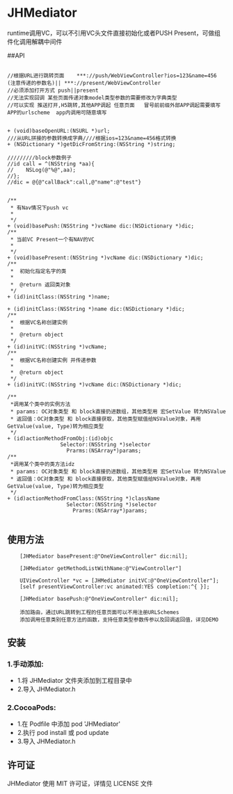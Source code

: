 # JHMediator
runtime调用VC，可以不引用VC头文件直接初始化或者PUSH Present，可做组件化调用解耦中间件

##API
```objc

//根据URL进行跳转页面    ***://push/WebViewController?ios=123&name=456 (注意传递的参数名)|| ***://present/WebViewController
//必须添加打开方式 push||present
//无法实现回调 某些页面传递对象model类型参数的需要修改为字典类型
//可以实现 推送打开,H5跳转,其他APP调起 任意页面   冒号前前缀外部APP调起需要填写APP的urlscheme  app内调用可随意填写


+ (void)baseOpenURL:(NSURL *)url;
///从URL拼接的参数转换成字典////根据ios=123&name=456格式转换
+ (NSDictionary *)getDicFromString:(NSString *)string;

/////////block参数例子
//id call = ^(NSString *aa){
//    NSLog(@"%@",aa);
//};
//dic = @{@"callBack":call,@"name":@"test"}


/**
 * 有Nav情况下push vc
 *
 */
+ (void)basePush:(NSString *)vcName dic:(NSDictionary *)dic;
/**
 * 当前VC Present一个有NAV的VC
 *
 */
+ (void)basePresent:(NSString *)vcName dic:(NSDictionary *)dic;
/**
 *  初始化指定名字的类
 *
 *  @return 返回类对象
 */
+ (id)initClass:(NSString *)name;

+ (id)initClass:(NSString *)name dic:(NSDictionary *)dic;
/**
 *  根据VC名称创建实例
 *
 *  @return object
 */
+ (id)initVC:(NSString *)vcName;
/**
 *  根据VC名称创建实例 并传递参数
 *
 *  @return object
 */
+ (id)initVC:(NSString *)vcName dic:(NSDictionary *)dic;

/**
 *调用某个类中的实例方法
 * params: OC对象类型 和 block直接扔进数组，其他类型用 宏SetValue 转为NSValue
 * 返回值：OC对象类型 和 block直接获取，其他类型赋值给NSValue对象，再用GetValue(value, Type)转为相应类型
 */
+ (id)actionMethodFromObj:(id)objc
                 Selector:(NSString *)selector
                   Prarms:(NSArray*)params;
/**
 *调用某个类中的类方法idz
 * params: OC对象类型 和 block直接扔进数组，其他类型用 宏SetValue 转为NSValue
 * 返回值：OC对象类型 和 block直接获取，其他类型赋值给NSValue对象，再用GetValue(value, Type)转为相应类型
 */
+ (id)actionMethodFromClass:(NSString *)className
                   Selector:(NSString *)selector
                     Prarms:(NSArray*)params;
                     
```
## 使用方法
 
```objc
    [JHMediator basePresent:@"OneViewController" dic:nil];
    
    [JHMediator getMethodListWithName:@"ViewController"]

    UIViewController *vc = [JHMediator initVC:@"OneViewController"];
    [self presentViewController:vc animated:YES completion:^{ }];

    [JHMediator basePush:@"OneViewController" dic:nil];
    
    添加路由，通过URL跳转到工程的任意页面可以不用注册URLSchemes
    添加调用任意类别任意方法的函数，支持任意类型参数传参以及回调返回值，详见DEMO

```
##  安装
### 1.手动添加:<br>
*   1.将 JHMediator 文件夹添加到工程目录中<br>
*   2.导入 JHMediator.h

### 2.CocoaPods:<br>
*   1.在 Podfile 中添加 pod 'JHMediator'<br>
*   2.执行 pod install 或 pod update<br>
*   3.导入 JHMediator.h



##  许可证
JHMediator 使用 MIT 许可证，详情见 LICENSE 文件
